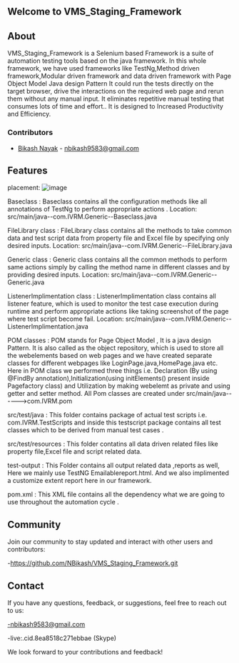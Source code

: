 ## Welcome to VMS_Staging_Framework

## About
VMS_Staging_Framework is a Selenium based Framework is a suite of automation testing tools based on the java framework.
In this whole framework, we have used frameworks like TestNg,Method driven framework,Modular driven framework and data driven framework with Page Object Model Java design Pattern 
It could run the tests directly on the target browser, drive the interactions on the required web page and rerun them without any manual input. It eliminates repetitive manual testing that consumes lots of time and effort..
It is designed to Increased Productivity and Efficiency.

### Contributors

- [Bikash Nayak](NBikash) - nbikash9583@gmail.com

## Features
placement:   ![image](https://github.com/NBikash/VMS_Staging_Framework/assets/142663912/bf29d78e-d27e-4a78-a5dd-0404e4fc4f36)

Baseclass : Baseclass contains all the configuration methods like all annotations of TestNg to perform appropriate actions .
            Location: src/main/java--com.IVRM.Generic--Baseclass.java

FileLibrary class : FileLibrary class contains all the methods to take common data and test script data from property file and Excel file by specifying only desired inputs.
            Location: src/main/java--com.IVRM.Generic--FileLibrary.java

Generic class : Generic class contains all the common methods to perform same actions simply by calling the method name in different classes and by providing desired inputs.
            Location: src/main/java--com.IVRM.Generic--Generic.java

ListenerImplimentation class : ListenerImplimentation class contains all listener feature, which is used to monitor the test case execution during runtime and perform appropriate 
                               actions like taking screenshot of the page where test script become fail. 
           Location: src/main/java--com.IVRM.Generic--ListenerImplimentation.java

POM classes : POM stands for Page Object Model , It is a java design Pattern. It is also called as the object repository, which is used to store all the webelements based on web pages and
              we have created separate classes for different webpages like LoginPage.java,HomePage.java etc. Here in POM class we performed three things 
              i.e. Declaration (By using @FindBy annotation),Initialization(using initElements() present inside Pagefactory class) and Utilization by making webelemt as private and using getter and 
              setter method. All Pom classes are created under src/main/java------>com.IVRM.pom

src/test/java : This folder contains package of actual test scripts i.e. com.IVRM.TestScripts and inside this testscript package contains all test classes which to be derived from manual test cases .

src/test/resources : This folder contatins all data driven related files like property file,Excel file and script related data.

test-output : This Folder contains all output related data ,reports as well, Here we mainly use TestNG Emailablereport.html. And we also implimented a customize extent report here in our framework.

pom.xml : This XML file contains all the dependency what we are going to use throughout the automation cycle .

## Community

Join our community to stay updated and interact with other users and contributors:

-https://github.com/NBikash/VMS_Staging_Framework.git

## Contact

If you have any questions, feedback, or suggestions, feel free to reach out to us:

-nbikash9583@gmail.com

-live:.cid.8ea8518c271ebbae (Skype)

We look forward to your contributions and feedback!
